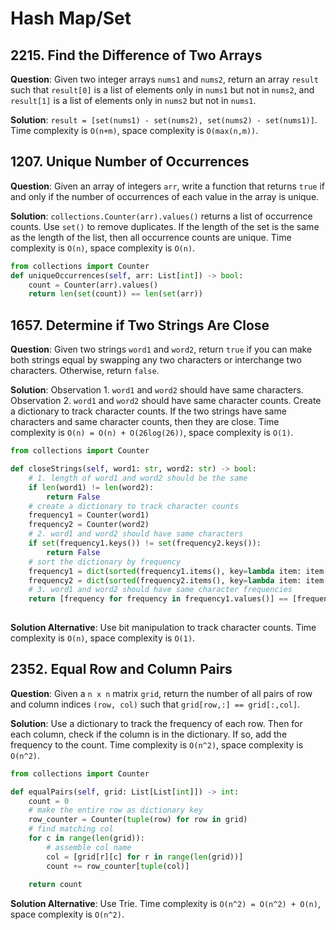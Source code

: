 # Hash Map/Set

## 2215. Find the Difference of Two Arrays

**Question**: Given two integer arrays `nums1` and `nums2`, return an array `result` such that `result[0]` is a list of elements only in `nums1` but not in `nums2`, and `result[1]` is a list of elements only in `nums2` but not in `nums1`.

**Solution**: `result = [set(nums1) - set(nums2), set(nums2) - set(nums1)]`. Time complexity is `O(n+m)`, space complexity is `O(max(n,m))`.



## 1207. Unique Number of Occurrences

**Question**: Given an array of integers `arr`, write a function that returns `true` if and only if the number of occurrences of each value in the array is unique.

**Solution**: `collections.Counter(arr).values()` returns a list of occurrence counts. Use `set()` to remove duplicates. If the length of the set is the same as the length of the list, then all occurrence counts are unique. Time complexity is `O(n)`, space complexity is `O(n)`.

```python
from collections import Counter
def uniqueOccurrences(self, arr: List[int]) -> bool:
    count = Counter(arr).values()
    return len(set(count)) == len(set(arr))
```



## 1657. Determine if Two Strings Are Close

**Question**: Given two strings `word1` and `word2`, return `true` if you can make both strings equal by swapping any two characters or interchange two characters. Otherwise, return `false`.

**Solution**: Observation 1. `word1` and `word2` should have same characters. Observation 2. `word1` and `word2` should have same character counts. Create a dictionary to track character counts. If the two strings have same characters and same character counts, then they are close. Time complexity is `O(n) = O(n) + O(26log(26))`, space complexity is `O(1)`.

```python
from collections import Counter

def closeStrings(self, word1: str, word2: str) -> bool:
    # 1. length of word1 and word2 should be the same
    if len(word1) != len(word2):
        return False
    # create a dictionary to track character counts
    frequency1 = Counter(word1)
    frequency2 = Counter(word2)
    # 2. word1 and word2 should have same characters
    if set(frequency1.keys()) != set(frequency2.keys()):
        return False
    # sort the dictionary by frequency
    frequency1 = dict(sorted(frequency1.items(), key=lambda item: item[1]))
    frequency2 = dict(sorted(frequency2.items(), key=lambda item: item[1]))
    # 3. word1 and word2 should have same character frequencies
    return [frequency for frequency in frequency1.values()] == [frequency for frequency in frequency2.values()]
        
```

**Solution Alternative**: Use bit manipulation to track character counts. Time complexity is `O(n)`, space complexity is `O(1)`.



## 2352. Equal Row and Column Pairs

**Question**: Given a `n x n` matrix `grid`, return the number of all pairs of row and column indices `(row, col)` such that `grid[row,:] == grid[:,col]`.

**Solution**: Use a dictionary to track the frequency of each row. Then for each column, check if the column is in the dictionary. If so, add the frequency to the count. Time complexity is `O(n^2)`, space complexity is `O(n^2)`.
```python
from collections import Counter

def equalPairs(self, grid: List[List[int]]) -> int:
    count = 0
    # make the entire row as dictionary key
    row_counter = Counter(tuple(row) for row in grid)
    # find matching col
    for c in range(len(grid)):
        # assemble col name
        col = [grid[r][c] for r in range(len(grid))]
        count += row_counter[tuple(col)]
    
    return count
```

**Solution Alternative**: Use Trie. Time complexity is `O(n^2) = O(n^2) + O(n)`, space complexity is `O(n^2)`.